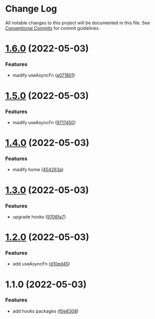 # Change Log

All notable changes to this project will be documented in this file.
See [Conventional Commits](https://conventionalcommits.org) for commit guidelines.

# [1.6.0](https://github.com/cutefcc/fcc-project/compare/@mmfcc/hooks@1.5.0...@mmfcc/hooks@1.6.0) (2022-05-03)


### Features

* madify useAsyncFn ([a071801](https://github.com/cutefcc/fcc-project/commit/a071801e692aa3fa389ef598cec4fe4025f20d03))





# [1.5.0](https://github.com/cutefcc/fcc-project/compare/@mmfcc/hooks@1.4.0...@mmfcc/hooks@1.5.0) (2022-05-03)


### Features

* madify useAsyncFn ([9717450](https://github.com/cutefcc/fcc-project/commit/971745068dfb7570ac54838de4a0149216125c68))





# [1.4.0](https://github.com/cutefcc/fcc-project/compare/@mmfcc/hooks@1.3.0...@mmfcc/hooks@1.4.0) (2022-05-03)


### Features

* madify home ([454263a](https://github.com/cutefcc/fcc-project/commit/454263a10ae4a7f369809fd916aea444a02cd231))





# [1.3.0](https://github.com/cutefcc/fcc-project/compare/@mmfcc/hooks@1.2.0...@mmfcc/hooks@1.3.0) (2022-05-03)


### Features

* upgrade hooks ([9706fa7](https://github.com/cutefcc/fcc-project/commit/9706fa751b1a8241c4738d39678329bc893c749f))





# [1.2.0](https://github.com/cutefcc/fcc-project/compare/@mmfcc/hooks@1.1.0...@mmfcc/hooks@1.2.0) (2022-05-03)


### Features

* add useAsyncFn ([d10ed45](https://github.com/cutefcc/fcc-project/commit/d10ed45447366906ae2cf3cf4b2b8b0e3abefeb7))





# 1.1.0 (2022-05-03)


### Features

* add hooks packages ([f0e8308](https://github.com/cutefcc/fcc-project/commit/f0e8308b0ee0230304d3580aab9c32bed0c7cd38))
